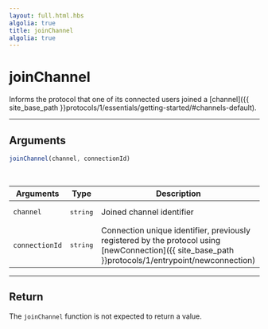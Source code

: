 ```yaml
---
layout: full.html.hbs
algolia: true
title: joinChannel
algolia: true
---
```


# joinChannel

Informs the protocol that one of its connected users joined a [channel]({{ site_base_path }}protocols/1/essentials/getting-started/#channels-default).

---

## Arguments

```js
joinChannel(channel, connectionId)
```

<br/>

| Arguments | Type | Description |
|-----------|------|-------------|
| `channel` | <pre>string</pre> | Joined channel identifier |
| `connectionId` | <pre>string</pre> | Connection unique identifier, previously registered by the protocol using [newConnection]({{ site_base_path }}protocols/1/entrypoint/newconnection) |

---

## Return

The `joinChannel` function is not expected to return a value.
